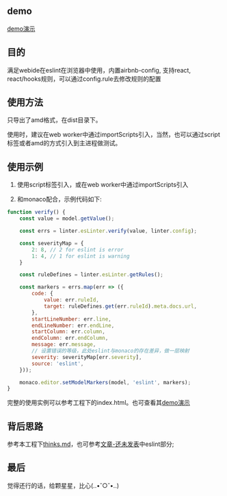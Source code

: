 ## demo

[demo演示](http://yuzai.github.io/eslint-browser/)

## 目的

满足webide在eslint在浏览器中使用，内置airbnb-config, 支持react, react/hooks规则，可以通过config.rule去修改规则的配置

## 使用方法

只导出了amd格式，在dist目录下。

使用时，建议在web worker中通过importScripts引入，当然，也可以通过script标签或者amd的方式引入到主进程做测试。

## 使用示例

1. 使用script标签引入，或在web worker中通过importScripts引入

2. 和monaco配合，示例代码如下:

```js
function verify() {
    const value = model.getValue();

    const errs = linter.esLinter.verify(value, linter.config);

    const severityMap = {
        2: 8, // 2 for eslint is error
        1: 4, // 1 for eslint is warning
    }

    const ruleDefines = linter.esLinter.getRules();

    const markers = errs.map(err => ({
        code: {
            value: err.ruleId,
            target: ruleDefines.get(err.ruleId).meta.docs.url,
        },
        startLineNumber: err.line,
        endLineNumber: err.endLine,
        startColumn: err.column,
        endColumn: err.endColumn,
        message: err.message,
        // 设置错误的等级，此处eslint与monaco的存在差异，做一层映射
        severity: severityMap[err.severity],
        source: 'eslint',
    }));

    monaco.editor.setModelMarkers(model, 'eslint', markers);
}
```

完整的使用实例可以参考工程下的index.html。也可查看其[demo演示](http://yuzai.github.io/eslint-browser/)

## 背后思路

参考本工程下[thinks.md](https://github.com/yuzai/eslint-browser/blob/main/thinks.md)，也可参考[文章-还未发表]()中eslint部分;

## 最后

觉得还行的话，给颗星星，比心(..•˘○˘•..)
